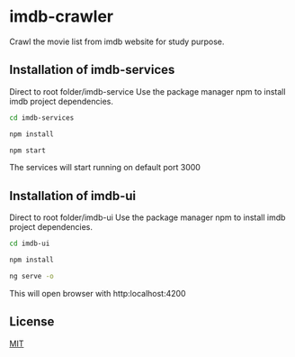 # imdb-crawler
Crawl the movie list from imdb website for study purpose.

## Installation of imdb-services
Direct to root folder/imdb-service
Use the package manager npm to install imdb project dependencies.

```bash
cd imdb-services
```

```bash
npm install
```

```bash
npm start
```
The services will start running on default port 3000

## Installation of imdb-ui
Direct to root folder/imdb-ui
Use the package manager npm to install imdb project dependencies.

```bash
cd imdb-ui
```

```bash
npm install
```

```bash
ng serve -o
```
This will open browser with http:localhost:4200


## License
[MIT](https://choosealicense.com/licenses/mit/)